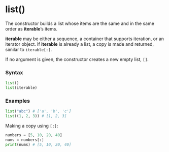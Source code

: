 # list()

The constructor builds a list whose items are the same and in the same order as **iterable**’s items.

**iterable** may be either a sequence, a container that supports iteration, or an iterator object. If **iterable** is already a list, a copy is made and returned, similar to `iterable[:]`.

If no argument is given, the constructor creates a new empty list, `[]`.

### Syntax

```python
list()
list(iterable)
```

### Examples

```python
list("abc") # ['a', 'b', 'c']
list((1, 2, 3)) # [1, 2, 3]
```

Making a copy using `[:]`:

```python
numbers = [5, 10, 20, 40]
nums = numbers[:]
print(nums) # [5, 10, 20, 40]
```